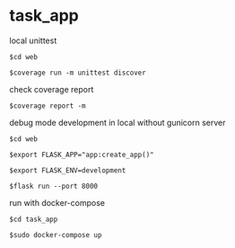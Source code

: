 # task_app

<p>local unittest</p>
<pre><code>$cd web</code></pre>
<pre><code>$coverage run -m unittest discover</code></pre>
<p>check coverage report</p>
<pre><code>$coverage report -m</code></pre>

<p>debug mode development in local without gunicorn server</p>
<pre><code>$cd web</code></pre>
<pre><code>$export FLASK_APP="app:create_app()"</code></pre>
<pre><code>$export FLASK_ENV=development</code></pre>
<pre><code>$flask run --port 8000</code></pre>

<p>run with docker-compose</p>
<pre><code>$cd task_app</code></pre>
<pre><code>$sudo docker-compose up</code></pre>
